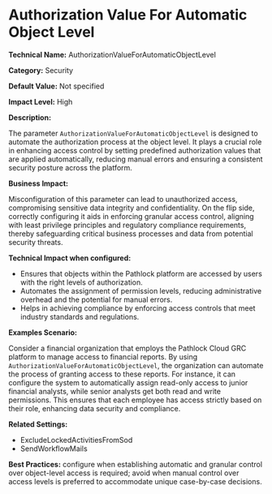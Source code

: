 # Authorization Value For Automatic Object Level

**Technical Name:** AuthorizationValueForAutomaticObjectLevel

**Category:** Security

**Default Value:** Not specified

**Impact Level:** High

**Description:**

The parameter `AuthorizationValueForAutomaticObjectLevel` is designed to automate the authorization process at the object level. It plays a crucial role in enhancing access control by setting predefined authorization values that are applied automatically, reducing manual errors and ensuring a consistent security posture across the platform.

**Business Impact:**

Misconfiguration of this parameter can lead to unauthorized access, compromising sensitive data integrity and confidentiality. On the flip side, correctly configuring it aids in enforcing granular access control, aligning with least privilege principles and regulatory compliance requirements, thereby safeguarding critical business processes and data from potential security threats.

**Technical Impact when configured:**

- Ensures that objects within the Pathlock platform are accessed by users with the right levels of authorization.
- Automates the assignment of permission levels, reducing administrative overhead and the potential for manual errors.
- Helps in achieving compliance by enforcing access controls that meet industry standards and regulations.

**Examples Scenario:**

Consider a financial organization that employs the Pathlock Cloud GRC platform to manage access to financial reports. By using `AuthorizationValueForAutomaticObjectLevel`, the organization can automate the process of granting access to these reports. For instance, it can configure the system to automatically assign read-only access to junior financial analysts, while senior analysts get both read and write permissions. This ensures that each employee has access strictly based on their role, enhancing data security and compliance.

**Related Settings:**

- ExcludeLockedActivitiesFromSod
- SendWorkflowMails

**Best Practices:** configure when establishing automatic and granular control over object-level access is required; avoid when manual control over access levels is preferred to accommodate unique case-by-case decisions.